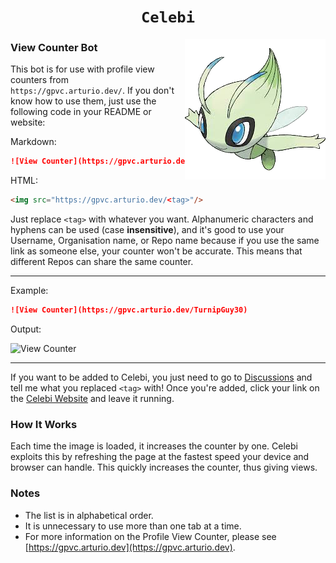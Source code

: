 <h1 align="center"><code>Celebi</code></h1>
<img align="right" src="docs/images/celebi.png">

### View Counter Bot
This bot is for use with profile view counters from `https://gpvc.arturio.dev/`. If you don't know how to use them, just use the following code in your README or website:

Markdown:
```markdown
![View Counter](https://gpvc.arturio.dev/<tag>)
```
HTML:
```html
<img src="https://gpvc.arturio.dev/<tag>"/>
```
Just replace `<tag>` with whatever you want. Alphanumeric characters and hyphens can be used (case **insensitive**), and it's good to use your Username, Organisation name, or Repo name because if you use the same link as someone else, your counter won't be accurate. This means that different Repos can share the same counter.

---
Example:
```markdown
![View Counter](https://gpvc.arturio.dev/TurnipGuy30)
```
Output:

![View Counter](https://gpvc.arturio.dev/TurnipGuy30)

---
If you want to be added to Celebi, you just need to go to [Discussions](https://github.com/TurnipGuy30/Celebi/discussions "Celebi Discussions") and tell me what you replaced `<tag>` with! Once you're added, click your link on the [Celebi Website](https://turnipguy30.github.io/Celebi/ "Celebi Website") and leave it running.

### How It Works
Each time the image is loaded, it increases the counter by one. Celebi exploits this by refreshing the page at the fastest speed your device and browser can handle. This quickly increases the counter, thus giving views.

### Notes
- The list is in alphabetical order.
- It is unnecessary to use more than one tab at a time.
- For more information on the Profile View Counter, please see [https://gpvc.arturio.dev](https://gpvc.arturio.dev).
